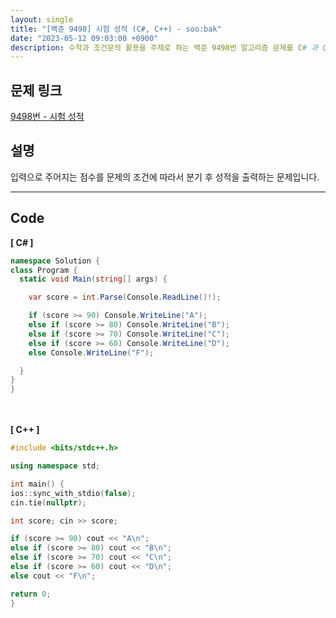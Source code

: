 ```yaml
---
layout: single
title: "[백준 9498] 시험 성적 (C#, C++) - soo:bak"
date: "2023-05-12 09:03:00 +0900"
description: 수학과 조건문의 활용을 주제로 하는 백준 9498번 알고리즘 문제를 C# 과 C++ 로 풀이 및 해설
---
```


## 문제 링크
  [9498번 - 시험 성적](https://www.acmicpc.net/problem/9498)

## 설명
입력으로 주어지는 점수를 문제의 조건에 따라서 분기 후 성적을 출력하는 문제입니다. <br>

- - -

## Code
<b>[ C# ] </b>
<br>

  ```c#
namespace Solution {
  class Program {
    static void Main(string[] args) {

      var score = int.Parse(Console.ReadLine()!);

      if (score >= 90) Console.WriteLine("A");
      else if (score >= 80) Console.WriteLine("B");
      else if (score >= 70) Console.WriteLine("C");
      else if (score >= 60) Console.WriteLine("D");
      else Console.WriteLine("F");

    }
  }
}
  ```
<br><br>
<b>[ C++ ] </b>
<br>

  ```c++
#include <bits/stdc++.h>

using namespace std;

int main() {
  ios::sync_with_stdio(false);
  cin.tie(nullptr);

  int score; cin >> score;

  if (score >= 90) cout << "A\n";
  else if (score >= 80) cout << "B\n";
  else if (score >= 70) cout << "C\n";
  else if (score >= 60) cout << "D\n";
  else cout << "F\n";

  return 0;
}
  ```
